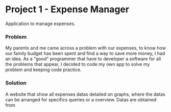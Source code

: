 # Project 1 - Expense Manager

Application to manage expenses.
### Problem
My parents and me came across a problem with our expenses, to know how our family budget has been spent and find a way to save more money, I had an idea. As a "good" programmer that have to developer a software for all the problems that appear, I decided to code my own app to solve my problem and keeping code practice.

### Solution
A website that show all expenses datas detailed on graphs, where the datas can be arranged for specifics queries or a overview. Datas are obtained from 
